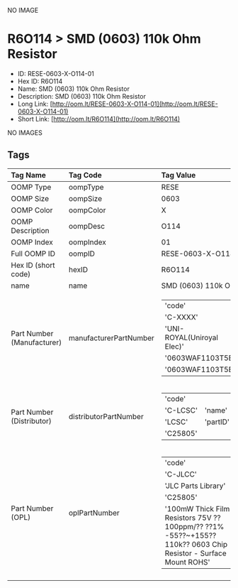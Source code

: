


  
NO IMAGE  
# R6O114 > SMD (0603) 110k Ohm Resistor

- ID: RESE-0603-X-O114-01
- Hex ID: R6O114
- Name: SMD (0603) 110k Ohm Resistor
- Description: SMD (0603) 110k Ohm Resistor
- Long Link: [http://oom.lt/RESE-0603-X-O114-01](http://oom.lt/RESE-0603-X-O114-01)
- Short Link: [http://oom.lt/R6O114](http://oom.lt/R6O114)
  
NO IMAGES  
## Tags
  

|Tag Name|Tag Code|Tag Value|
| :--- | :--- | :--- |
|OOMP Type|oompType|RESE|
|OOMP Size|oompSize|0603|
|OOMP Color|oompColor|X|
|OOMP Description|oompDesc|O114|
|OOMP Index|oompIndex|01|
|Full OOMP ID|oompID|RESE-0603-X-O114-01|
|Hex ID (short code)|hexID|R6O114|
|name|name|SMD (0603) 110k Ohm Resistor|
|Part Number (Manufacturer)|manufacturerPartNumber|<table><tr><td>'code'</td></tr><tr><td> 'C-XXXX'</td><td> 'name'</td></tr><tr><td> 'UNI-ROYAL(Uniroyal Elec)'</td><td> 'partID'</td></tr><tr><td> '0603WAF1103T5E'</td><td> 'partName'</td></tr><tr><td> '0603WAF1103T5E'</td></tr></table>|
|Part Number (Distributor)|distributorPartNumber|<table><tr><td>'code'</td></tr><tr><td> 'C-LCSC'</td><td> 'name'</td></tr><tr><td> 'LCSC'</td><td> 'partID'</td></tr><tr><td> 'C25805'</td></tr></table>|
|Part Number (OPL)|oplPartNumber|<table><tr><td>'code'</td></tr><tr><td> 'C-JLCC'</td><td> 'name'</td></tr><tr><td> 'JLC Parts Library'</td><td> 'partID'</td></tr><tr><td> 'C25805'</td><td> 'partName'</td></tr><tr><td> '100mW Thick Film Resistors 75V ??100ppm/?? ??1% -55??~+155?? 110k?? 0603  Chip Resistor - Surface Mount ROHS'</td></tr></table>|
||||
